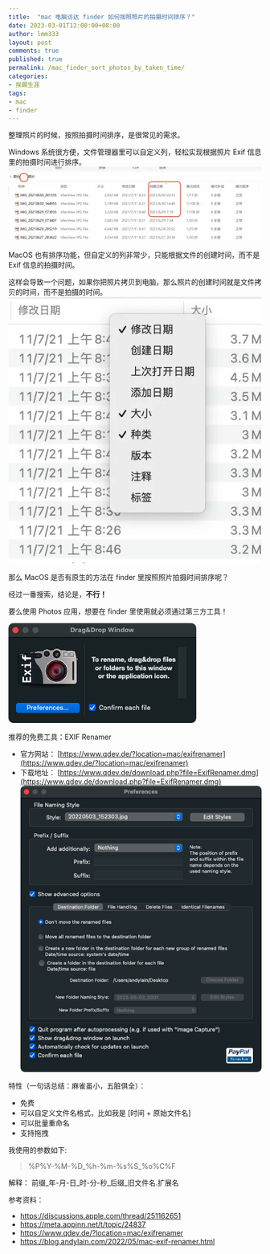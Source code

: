 ```yaml
---
title:  "mac 电脑访达 finder 如何按照照片的拍摄时间排序？"
date: 2023-03-01T12:00:00+08:00
author: lmm333
layout: post
comments: true
published: true
permalink: /mac_finder_sort_photos_by_taken_time/
categories:
- 挨踢生涯
tags:
- mac
- finder
---
```

整理照片的时候，按照拍摄时间排序，是很常见的需求。

Windows 系统很方便，文件管理器里可以自定义列，轻松实现根据照片 Exif 信息里的拍摄时间进行排序。
![windows](../images/mac_finder_sort_photos_by_taken_time_1.png)

MacOS 也有排序功能，但自定义的列非常少，只能根据文件的创建时间，而不是 Exif 信息的拍摄时间。

这样会导致一个问题，如果你把照片拷贝到电脑，那么照片的创建时间就是文件拷贝的时间，而不是拍摄的时间。
![mac](../images/mac_finder_sort_photos_by_taken_time_2.png)


那么 MacOS 是否有原生的方法在 finder 里按照照片拍摄时间排序呢？
<!--more-->
经过一番搜索，结论是，**不行！**

要么使用 Photos 应用，想要在 finder 里使用就必须通过第三方工具！

![app](../images/mac_finder_sort_photos_by_taken_time_3.png)

推荐的免费工具：EXIF Renamer
- 官方网站： [https://www.qdev.de/?location=mac/exifrenamer](https://www.qdev.de/?location=mac/exifrenamer)
- 下载地址： [https://www.qdev.de/download.php?file=ExifRenamer.dmg](https://www.qdev.de/download.php?file=ExifRenamer.dmg)
![app_setting](../images/mac_finder_sort_photos_by_taken_time_4.png)

特性（一句话总结：麻雀虽小，五脏俱全）：
- 免费
- 可以自定义文件名格式，比如我是 [时间 + 原始文件名]
- 可以批量重命名
- 支持拖拽

我使用的参数如下:
> %P%Y-%M-%D_%h-%m-%s%S_%o%C%F

解释： 前缀_年-月-日_时-分-秒_后缀_旧文件名.扩展名


参考资料：
- https://discussions.apple.com/thread/251162651
- https://meta.appinn.net/t/topic/24837
- https://www.qdev.de/?location=mac/exifrenamer
- https://blog.andylain.com/2022/05/mac-exif-renamer.html